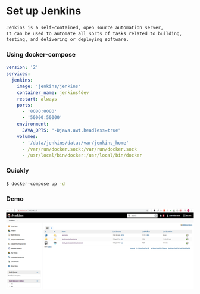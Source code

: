 # Set up Jenkins
```text
Jenkins is a self-contained, open source automation server,
It can be used to automate all sorts of tasks related to building, testing, and delivering or deploying software.
```
### Using docker-compose
```yaml
version: '2'
services:
  jenkins:
    image: 'jenkins/jenkins'
    container_name: jenkins4dev
    restart: always
    ports:
      - '8080:8080'
      - '50000:50000'
    environment:
      JAVA_OPTS: "-Djava.awt.headless=true"
    volumes:
      - '/data/jenkins/data:/var/jenkins_home'
      - /var/run/docker.sock:/var/run/docker.sock
      - /usr/local/bin/docker:/usr/local/bin/docker

```

### Quickly
```bash
$ docker-compose up -d
```

### Demo
![alt text](setupJenkinsDashboard.png)